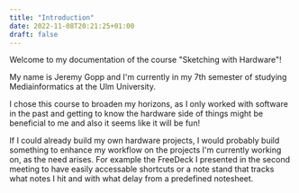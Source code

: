 ```yaml
---
title: "Introduction"
date: 2022-11-08T20:21:25+01:00
draft: false
---
```


Welcome to my documentation of the course "Sketching with Hardware"!

My name is Jeremy Gopp and I'm currently in my 7th semester of studying Mediainformatics at the Ulm University.

I chose this course to broaden my horizons, as I only worked with software in the past and getting to know the 
hardware side of things might be beneficial to me and also it seems like it will be fun!

If I could already build my own hardware projects, I would probably build something to enhance my workflow 
on the projects I'm currently working on, as the need arises. For example the FreeDeck I presented in the
second meeting to have easily accessable shortcuts or a note stand that tracks what notes I hit and with what delay
from a predefined notesheet.